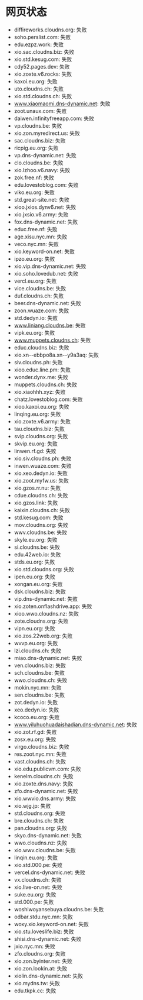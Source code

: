 # 网页状态
- diffireworks.cloudns.org: 失败
- soho.perslist.com: 失败
- edu.ezpz.work: 失败
- xio.sac.cloudns.biz: 失败
- xio.std.kesug.com: 失败
- cdy52.pages.dev: 失败
- xio.zoxte.v6.rocks: 失败
- kaxoi.eu.org: 失败
- uto.cloudns.ch: 失败
- xio.std.cloudns.ch: 失败
- www.xiaomaomi.dns-dynamic.net: 失败
- zoot.unaux.com: 失败
- daiwen.infinityfreeapp.com: 失败
- vp.cloudns.be: 失败
- xio.zon.myredirect.us: 失败
- sac.cloudns.biz: 失败
- ricpig.eu.org: 失败
- vp.dns-dynamic.net: 失败
- clo.cloudns.be: 失败
- xio.lzhoo.v6.navy: 失败
- zok.free.nf: 失败
- edu.lovestoblog.com: 失败
- viko.eu.org: 失败
- std.great-site.net: 失败
- xioo.jxios.dynv6.net: 失败
- xio.jxsio.v6.army: 失败
- fox.dns-dynamic.net: 失败
- educ.free.nf: 失败
- age.xisu.nyc.mn: 失败
- veco.nyc.mn: 失败
- xio.keyword-on.net: 失败
- ipzo.eu.org: 失败
- xio.vip.dns-dynamic.net: 失败
- xio.soho.lovedub.net: 失败
- vercl.eu.org: 失败
- vice.cloudns.be: 失败
- duf.cloudns.ch: 失败
- beer.dns-dynamic.net: 失败
- zoon.wuaze.com: 失败
- std.dedyn.io: 失败
- www.liniang.cloudns.be: 失败
- vipk.eu.org: 失败
- www.muppets.cloudns.ch: 失败
- educ.cloudns.biz: 失败
- xio.xn--ebbpo8a.xn--y9a3aq: 失败
- siv.cloudns.ph: 失败
- xioo.educ.line.pm: 失败
- wonder.dynx.me: 失败
- muppets.cloudns.ch: 失败
- xio.xiaohhh.xyz: 失败
- chatz.lovestoblog.com: 失败
- xioo.kaxoi.eu.org: 失败
- linqing.eu.org: 失败
- xio.zoxte.v6.army: 失败
- tau.cloudns.biz: 失败
- svip.cloudns.org: 失败
- skvip.eu.org: 失败
- linwen.rf.gd: 失败
- xio.siv.cloudns.ph: 失败
- inwen.wuaze.com: 失败
- xio.xeo.dedyn.io: 失败
- xio.zoot.myfw.us: 失败
- xio.gzos.rr.nu: 失败
- cdue.cloudns.ch: 失败
- xio.gzos.link: 失败
- kaixin.cloudns.ch: 失败
- std.kesug.com: 失败
- mov.cloudns.org: 失败
- wwv.cloudns.be: 失败
- skyle.eu.org: 失败
- si.cloudns.be: 失败
- edu.42web.io: 失败
- stds.eu.org: 失败
- xio.std.cloudns.org: 失败
- ipen.eu.org: 失败
- xongan.eu.org: 失败
- dsk.cloudns.biz: 失败
- vip.dns-dynamic.net: 失败
- xio.zoten.onflashdrive.app: 失败
- xioo.wwo.cloudns.nz: 失败
- zote.cloudns.org: 失败
- vipn.eu.org: 失败
- xio.zos.22web.org: 失败
- wvvp.eu.org: 失败
- lzi.cloudns.ch: 失败
- miao.dns-dynamic.net: 失败
- ven.cloudns.biz: 失败
- sch.cloudns.be: 失败
- wwo.cloudns.ch: 失败
- mokin.nyc.mn: 失败
- sen.cloudns.be: 失败
- zot.dedyn.io: 失败
- xeo.dedyn.io: 失败
- kcoco.eu.org: 失败
- www.yiluhuohuadaishadian.dns-dynamic.net: 失败
- xio.zot.rf.gd: 失败
- zosx.eu.org: 失败
- virgo.cloudns.biz: 失败
- res.zoot.nyc.mn: 失败
- vast.cloudns.ch: 失败
- xio.edu.publicvm.com: 失败
- kenelm.cloudns.ch: 失败
- xio.zoxte.dns.navy: 失败
- zfo.dns-dynamic.net: 失败
- xio.wwvio.dns.army: 失败
- xio.wjg.jp: 失败
- std.cloudns.org: 失败
- bre.cloudns.ch: 失败
- pan.cloudns.org: 失败
- skyo.dns-dynamic.net: 失败
- wwo.cloudns.nz: 失败
- xio.wwv.cloudns.be: 失败
- linqin.eu.org: 失败
- xio.std.000.pe: 失败
- vercel.dns-dynamic.net: 失败
- vx.cloudns.ch: 失败
- xio.live-on.net: 失败
- suke.eu.org: 失败
- std.000.pe: 失败
- woshiwoyansebuya.cloudns.be: 失败
- odbar.stdu.nyc.mn: 失败
- woxy.xio.keyword-on.net: 失败
- xio.stu.loveslife.biz: 失败
- shisi.dns-dynamic.net: 失败
- jxio.nyc.mn: 失败
- zfo.cloudns.org: 失败
- xio.zon.byinter.net: 失败
- xio.zon.lookin.at: 失败
- xiolin.dns-dynamic.net: 失败
- xio.mydns.tw: 失败
- edu.tkpk.cc: 失败
